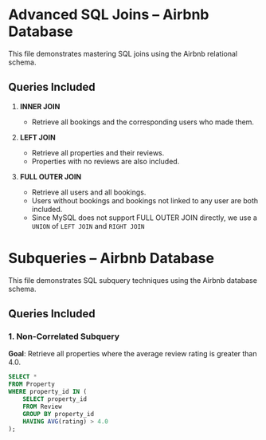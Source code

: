 # Advanced SQL Joins – Airbnb Database

This file demonstrates mastering SQL joins using the Airbnb relational schema.

## Queries Included

1. **INNER JOIN**
   - Retrieve all bookings and the corresponding users who made them.

2. **LEFT JOIN**
   - Retrieve all properties and their reviews.
   - Properties with no reviews are also included.

3. **FULL OUTER JOIN**
   - Retrieve all users and all bookings.
   - Users without bookings and bookings not linked to any user are both included.
   - Since MySQL does not support FULL OUTER JOIN directly, we use a `UNION` of `LEFT JOIN` and `RIGHT JOIN`

# Subqueries – Airbnb Database

This file demonstrates SQL subquery techniques using the Airbnb database schema.

## Queries Included

### 1. Non-Correlated Subquery
**Goal**: Retrieve all properties where the average review rating is greater than 4.0.

```sql
SELECT *
FROM Property
WHERE property_id IN (
    SELECT property_id
    FROM Review
    GROUP BY property_id
    HAVING AVG(rating) > 4.0
);
